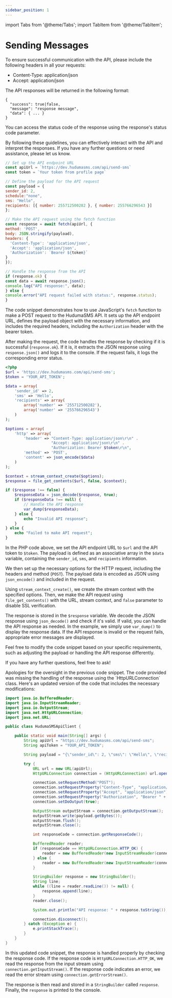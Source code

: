 ```yaml
---
sidebar_position: 1
---
```

import Tabs from '@theme/Tabs';
import TabItem from '@theme/TabItem';

# Sending Messages
To ensure successful communication with the API, please include the following headers in all your requests:

- Content-Type: application/json
- Accept: application/json

The API responses will be returned in the following format:

```
{
  "success": true|false,
  "message": "response message",
  "data": { ... }
}
```

You can access the status code of the response using the response's status code parameter.

By following these guidelines, you can effectively interact with the API and interpret the responses. If you have any further questions or need assistance, please let us know.
<Tabs>
<TabItem value="javascript" label="Javascript">

  ```javascript
// Set up the API endpoint URL
const apiUrl = `https://dev.hudumasms.com/api/send-sms`
const token = `Your token from profile page`

// Define the payload for the API request
const payload = {
  sender_id: 2,
  schedule:"none",
  sms: "Hello",
  recipients: [{ number: 255712500282 }, { number: 255766296543 }]
};

// Make the API request using the fetch function
const response = await fetch(apiUrl, {
  method: 'POST',
  body: JSON.stringify(payload),
  headers: {
    'Content-Type': 'application/json',
    'Accept': 'application/json',
    'Authorization': `Bearer ${token}`
  }
});

// Handle the response from the API
if (response.ok) {
  const data = await response.json();
  console.log("API response:", data);
} else {
  console.error("API request failed with status:", response.status);
}
```

The code snippet demonstrates how to use JavaScript's `fetch` function to make a POST request to the HudumaSMS API. It sets up the API endpoint URL, defines the payload object with the necessary information, and includes the required headers, including the `Authorization` header with the bearer token.

After making the request, the code handles the response by checking if it is successful (`response.ok`). If it is, it extracts the JSON response using `response.json()` and logs it to the console. If the request fails, it logs the corresponding error status.

</TabItem>

<TabItem value="php" label="PHP">

```php
<?php
$url = 'https://dev.hudumasms.com/api/send-sms';
$token = 'YOUR_API_TOKEN';

$data = array(
    'sender_id' => 2,
    'sms' => 'Hello',
    'recipients' => array(
        array('number' => '255712500282'),
        array('number' => '255766296543')
    )
);

$options = array(
    'http' => array(
        'header' => "Content-Type: application/json\r\n" .
                    "Accept: application/json\r\n" .
                    "Authorization: Bearer $token\r\n",
        'method' => 'POST',
        'content' => json_encode($data)
    )
);

$context = stream_context_create($options);
$response = file_get_contents($url, false, $context);

if ($response !== false) {
    $responseData = json_decode($response, true);
    if ($responseData !== null) {
        // Handle the API response
        var_dump($responseData);
    } else {
        echo "Invalid API response";
    }
} else {
    echo "Failed to make API request";
}
```
In the PHP code above, we set the API endpoint URL to `$url` and the API token to `$token`. The payload is defined as an associative array in the `$data` variable, containing the `sender_id`, `sms`, and `recipients` information.

We then set up the necessary options for the HTTP request, including the headers and method (`POST`). The payload data is encoded as JSON using `json_encode()` and included in the request.

Using `stream_context_create()`, we create the stream context with the specified options. Then, we make the API request using `file_get_contents()` with the URL, stream context, and `false` parameter to disable SSL verification.

The response is stored in the `$response` variable. We decode the JSON response using `json_decode()` and check if it's valid. If valid, you can handle the API response as needed. In the example, we simply use `var_dump()` to display the response data. If the API response is invalid or the request fails, appropriate error messages are displayed.

Feel free to modify the code snippet based on your specific requirements, such as adjusting the payload or handling the API response differently.

If you have any further questions, feel free to ask!
</TabItem>

<TabItem value="jave" label="Java">
Apologies for the oversight in the previous code snippet. The code provided was missing the handling of the response using the `HttpURLConnection` class. Here's an updated version of the code that includes the necessary modifications:

```java
import java.io.BufferedReader;
import java.io.InputStreamReader;
import java.io.OutputStream;
import java.net.HttpURLConnection;
import java.net.URL;

public class HudumaSMSApiClient {

    public static void main(String[] args) {
        String apiUrl = "https://dev.hudumasms.com/api/send-sms";
        String apiToken = "YOUR_API_TOKEN";

        String payload = "{\"sender_id\": 2, \"sms\": \"Hello\", \"recipients\": [{\"number\": \"255712500282\"}, {\"number\": \"255766296543\"}]}";

        try {
            URL url = new URL(apiUrl);
            HttpURLConnection connection = (HttpURLConnection) url.openConnection();

            connection.setRequestMethod("POST");
            connection.setRequestProperty("Content-Type", "application/json");
            connection.setRequestProperty("Accept", "application/json");
            connection.setRequestProperty("Authorization", "Bearer " + apiToken);
            connection.setDoOutput(true);

            OutputStream outputStream = connection.getOutputStream();
            outputStream.write(payload.getBytes());
            outputStream.flush();
            outputStream.close();

            int responseCode = connection.getResponseCode();

            BufferedReader reader;
            if (responseCode == HttpURLConnection.HTTP_OK) {
                reader = new BufferedReader(new InputStreamReader(connection.getInputStream()));
            } else {
                reader = new BufferedReader(new InputStreamReader(connection.getErrorStream()));
            }

            StringBuilder response = new StringBuilder();
            String line;
            while ((line = reader.readLine()) != null) {
                response.append(line);
            }
            reader.close();

            System.out.println("API response: " + response.toString());

            connection.disconnect();
        } catch (Exception e) {
            e.printStackTrace();
        }
    }
}
```

In this updated code snippet, the response is handled properly by checking the response code. If the response code is `HttpURLConnection.HTTP_OK`, we read the response from the input stream using `connection.getInputStream()`. If the response code indicates an error, we read the error stream using `connection.getErrorStream()`.

The response is then read and stored in a `StringBuilder` called `response`. Finally, the `response` is printed to the console.

</TabItem>

</Tabs>


